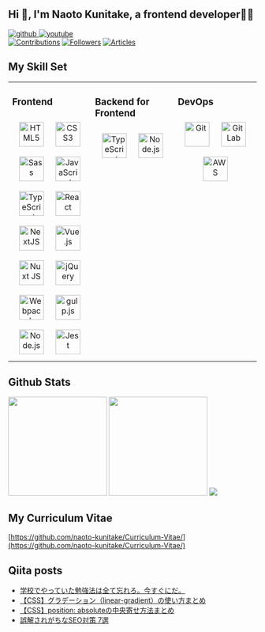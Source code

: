 ## Hi 👋, I'm Naoto Kunitake, a frontend developer👨‍💻

<div>
  <a href="https://github.com/naoto-kunitake" target="_blank">
<img src="https://img.shields.io/badge/github-%2324292e.svg?&style=for-the-badge&logo=github&logoColor=white" alt="github"/>
</a>
  <a href="https://www.youtube.com/@mitsuzara4192" target="_blank">
<img src="https://img.shields.io/badge/youtube-%23EE4831.svg?&style=for-the-badge&logo=youtube&logoColor=white" alt="youtube" />
</a> 
</div>
  <div>
  <a href="https://qiita.com/ushi_osushi"><img src="https://badgen.org/img/qiita/ushi_osushi/contributions?style=for-the-badge" alt="Contributions" /></a>
  <a href="https://qiita.com/ushi_osushi"><img src="https://badgen.org/img/qiita/ushi_osushi/followers?style=for-the-badge" alt="Followers" /></a>
  <a href="https://qiita.com/ushi_osushi"><img src="https://badgen.org/img/qiita/ushi_osushi/articles?style=for-the-badge" alt="Articles" /></a>
</div>  

## My Skill Set  
<table><tr><td valign="top" width="33%">

### Frontend  
<div align="center">  
<a href="https://en.wikipedia.org/wiki/HTML5" target="_blank"><img style="margin: 10px" src="https://profilinator.rishav.dev/skills-assets/html5-original-wordmark.svg" alt="HTML5" height="50" /></a>  
<a href="https://www.w3schools.com/css/" target="_blank"><img style="margin: 10px" src="https://profilinator.rishav.dev/skills-assets/css3-original-wordmark.svg" alt="CSS3" height="50" /></a>  
<a href="https://sass-lang.com/" target="_blank"><img style="margin: 10px" src="https://profilinator.rishav.dev/skills-assets/sass-original.svg" alt="Sass" height="50" /></a>  
<a href="https://www.javascript.com/" target="_blank"><img style="margin: 10px" src="https://profilinator.rishav.dev/skills-assets/javascript-original.svg" alt="JavaScript" height="50" /></a>  
<a href="https://www.typescriptlang.org/" target="_blank"><img style="margin: 10px" src="https://profilinator.rishav.dev/skills-assets/typescript-original.svg" alt="TypeScript" height="50" /></a>  
<a href="https://reactjs.org/" target="_blank"><img style="margin: 10px" src="https://profilinator.rishav.dev/skills-assets/react-original-wordmark.svg" alt="React" height="50" /></a>  
<a href="https://nextjs.org/" target="_blank"><img style="margin: 10px" src="https://profilinator.rishav.dev/skills-assets/nextjs.png" alt="NextJS" height="50" /></a>  
<a href="https://vuejs.org/" target="_blank"><img style="margin: 10px" src="https://profilinator.rishav.dev/skills-assets/vuejs-original-wordmark.svg" alt="Vue.js" height="50" /></a>  
<a href="https://nuxtjs.org/" target="_blank"><img style="margin: 10px" src="https://profilinator.rishav.dev/skills-assets/nuxt.png" alt="Nuxt JS" height="50" /></a>  
<a href="https://jquery.com/" target="_blank"><img style="margin: 10px" src="https://profilinator.rishav.dev/skills-assets/jquery.png" alt="jQuery" height="50" /></a>  
<a href="https://webpack.js.org/" target="_blank"><img style="margin: 10px" src="https://profilinator.rishav.dev/skills-assets/webpack-original.svg" alt="Webpack" height="50" /></a>  
<a href="https://gulpjs.com/" target="_blank"><img style="margin: 10px" src="https://profilinator.rishav.dev/skills-assets/gulp-plain.svg" alt="gulp.js" height="50" /></a>  
<a href="https://nodejs.org/" target="_blank"><img style="margin: 10px" src="https://profilinator.rishav.dev/skills-assets/nodejs-original-wordmark.svg" alt="Node.js" height="50" /></a>  
<a href="https://www.jestjs.io/" target="_blank"><img style="margin: 10px" src="https://profilinator.rishav.dev/skills-assets/jest.svg" alt="Jest" height="50" /></a>  
</div>  

</td><td valign="top" width="33%">

### Backend for Frontend  
<div align="center">  
<a href="https://www.typescriptlang.org/" target="_blank"><img style="margin: 10px" src="https://profilinator.rishav.dev/skills-assets/typescript-original.svg" alt="TypeScript" height="50" /></a>  
<a href="https://nodejs.org/" target="_blank"><img style="margin: 10px" src="https://profilinator.rishav.dev/skills-assets/nodejs-original-wordmark.svg" alt="Node.js" height="50" /></a>  
</div>  

</td><td valign="top" width="33%">

### DevOps  
<div align="center">  
<a href="https://github.com/" target="_blank"><img style="margin: 10px" src="https://profilinator.rishav.dev/skills-assets/git-scm-icon.svg" alt="Git" height="50" /></a>  
<a href="https://about.gitlab.com/" target="_blank"><img style="margin: 10px" src="https://profilinator.rishav.dev/skills-assets/gitlab.svg" alt="GitLab" height="50" /></a>  
<a href="https://aws.amazon.com/" target="_blank"><img style="margin: 10px" src="https://profilinator.rishav.dev/skills-assets/amazonwebservices-original-wordmark.svg" alt="AWS" height="50" /></a>  
</div>  
</td></tr></table>  

## Github Stats  
<div align="">
  
<img src="https://github-readme-stats.vercel.app/api?username=naoto-kunitake&show_icons=true&count_private=true&hide_border=true" height="200"/>
<img src="https://github-readme-stats.vercel.app/api/top-langs/?username=naoto-kunitake&hide_border=true&layout=compact" height="200"/>
<img src="https://github-profile-trophy.vercel.app/?username=naoto-kunitake" />
</div>

## My Curriculum Vitae
[https://github.com/naoto-kunitake/Curriculum-Vitae/](https://github.com/naoto-kunitake/Curriculum-Vitae/)

## Qiita posts
<!-- BLOG-POST-LIST:START -->
- [学校でやっていた勉強法は全て忘れろ。今すぐにだ。](https://qiita.com/ushi_osushi/items/ae87bd1f59b3f28d4d3d)
- [【CSS】グラデーション（linear-gradient）の使い方まとめ](https://qiita.com/ushi_osushi/items/eb67e2650def63b05e1a)
- [【CSS】position: absoluteの中央寄せ方法まとめ](https://qiita.com/ushi_osushi/items/d9f0c8990b2e807969d2)
- [誤解されがちなSEO対策 7選](https://qiita.com/ushi_osushi/items/92331e9318d8526c9889)
<!-- BLOG-POST-LIST:END -->

